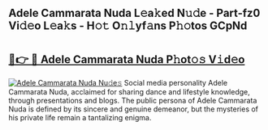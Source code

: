 ## Adele Cammarata Nuda L𝚎a𝚔ed N𝚞𝚍e - Part-fz0 Vi𝚍𝚎o L𝚎a𝚔s - H𝚘𝚝 O𝚗𝚕yf𝚊ns P𝚑𝚘tos GCpNd

# <h2><a href="http://kf5v8fj.oniu.top/?m=Adele+Cammarata+Nuda">🔗👉 🔴 Adele Cammarata Nuda P𝚑ot𝚘𝚜 V𝚒d𝚎o</a></h2>

[![Adele Cammarata Nuda Nu𝚍e𝚜](https://i.imgur.com/0qMVB7G.gif)](http://kf5v8fj.oniu.top/?m=Adele+Cammarata+Nuda)
Social media personality Adele Cammarata Nuda, acclaimed for sharing dance and lifestyle knowledge, through presentations and blogs. The public persona of Adele Cammarata Nuda is defined by its sincere and genuine demeanor, but the mysteries of his private life remain a tantalizing enigma.  
